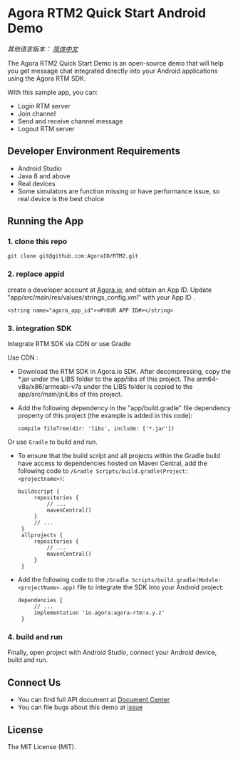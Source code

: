 # Agora RTM2 Quick Start Android Demo

*其他语言版本： [简体中文](README.zh.md)*

The Agora RTM2 Quick Start  Demo is an open-source demo that will help you get message chat integrated directly into your Android applications using the Agora RTM SDK.

With this sample app, you can:

- Login RTM server
- Join channel
- Send and receive channel message
- Logout RTM server

## Developer Environment Requirements

- Android Studio
- Java 8 and above
- Real devices
- Some simulators are function missing or have performance issue, so real device is the best choice

## Running the App

### 1. clone this repo
```
git clone git@github.com:AgoraIO/RTM2.git
```

### 2. replace appid 

create a developer account at [Agora.io](https://dashboard.agora.io/signin/), and obtain an App ID.
Update "app/src/main/res/values/strings_config.xml" with your App ID .

```
<string name="agora_app_id"><#YOUR APP ID#></string>
```

### 3. integration SDK

Integrate RTM SDK via CDN or use Gradle

Use CDN :
* Download the RTM SDK in Agora.io SDK. After decompressing, copy the *.jar under the LIBS folder to the app/libs of this project. The arm64-v8a/x86/armeabi-v7a under the LIBS folder is copied to the app/src/main/jniLibs of this project.

* Add the following dependency in the "app/build.gradle" file dependency property of this project (the example is added in this code):

  ```
  compile fileTree(dir: 'libs', include: ['*.jar'])
  ```


Or use `Gradle` to build and run.

* To ensure that the build script and all projects within the Gradle build have access to dependencies hosted on Maven Central, add the following code to `/Gradle Scripts/build.gradle(Project: <projectname>)`:

  ```
  buildscript {
       repositories {
           // ...
           mavenCentral()
       }
       // ...
   }
   allprojects {
       repositories {
           // ...
           mavenCentral()
       }
   }
  ```

* Add the following code to the `/Gradle Scripts/build.gradle(Module: <projectName>.app)` file to integrate the SDK into your Android project:

  ```
  dependencies {
       // ...
       implementation 'io.agora:agora-rtm:x.y.z'
   }
  ```

### 4. build and run
Finally, open project with Android Studio, connect your Android device, build and run.


## Connect Us

- You can find full API document at [Document Center](https://docs.agora.io/en/)
- You can file bugs about this demo at [issue](https://github.com/AgoraIO/RTM2/issues)

## License

The MIT License (MIT).